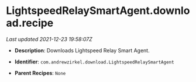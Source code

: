 # LightspeedRelaySmartAgent.download.recipe

_Last updated 2021-12-23 19:58:07Z_

- **Description**: Downloads Lightspeed Relay Smart Agent.

- **Identifier**: `com.andrewzirkel.download.LightspeedRelaySmartAgent`

- **Parent Recipes**: `None`